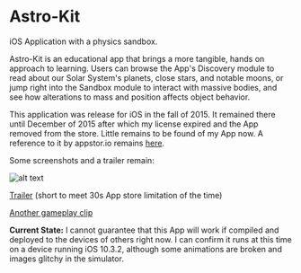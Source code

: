 # Astro-Kit
iOS Application with a physics sandbox. 

Astro-Kit is an educational app that brings a more tangible, hands on approach to learning. Users can browse the App's Discovery module to read about our Solar System's planets, close stars, and notable moons, or jump right into the Sandbox module to interact with massive bodies, and see how alterations to mass and position affects object behavior.

This application was release for iOS in the fall of 2015. It remained there until December of 2015 after which my license expired and the App removed from the store. 
Little remains to be found of my App now. A reference to it by appstor.io remains [here](http://astro-kit-bzr1zo.appstor.io).

Some screenshots and a trailer remain: 

![alt text](http://4.bp.blogspot.com/-44ba8ekYwqM/Va-vpYpQ2NI/AAAAAAAAA04/W9_Ed2rA-jA/s1600/Game%2BPreview.png)

[Trailer](https://vimeo.com/134171264) (short to meet 30s App store limitation of the time)

[Another gameplay clip](https://youtu.be/TOM56rzbDkA)

**Current State:** I cannot guarantee that this App will work if compiled and deployed to the devices of others right now. I can confirm it runs at this time on a device running iOS 10.3.2, although some animations are broken and images glitchy in the simulator. 
